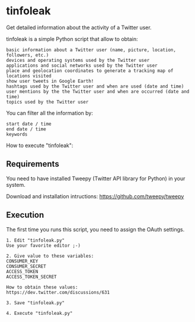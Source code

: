 tinfoleak
=========

Get detailed information about the activity of a Twitter user.

tinfoleak is a simple Python script that allow to obtain:

    basic information about a Twitter user (name, picture, location, followers, etc.)
    devices and operating systems used by the Twitter user
    applications and social networks used by the Twitter user
    place and geolocation coordinates to generate a tracking map of locations visited
    show user tweets in Google Earth!
    hashtags used by the Twitter user and when are used (date and time)
    user mentions by the the Twitter user and when are occurred (date and time)
    topics used by the Twitter user

You can filter all the information by:

    start date / time
    end date / time
    keywords



How to execute "tinfoleak":

## Requirements
You need to have installed Tweepy (Twitter API library for Python) in your system.

Download and installation intructions:
https://github.com/tweepy/tweepy


## Execution

The first time you runs this script, you need to assign the OAuth settings.

    1. Edit "tinfoleak.py"
    Use your favorite editor ;-)

    2. Give value to these variables:
    CONSUMER_KEY
    CONSUMER_SECRET
    ACCESS_TOKEN
    ACCESS_TOKEN_SECRET

    How to obtain these values:
    https://dev.twitter.com/discussions/631

    3. Save "tinfoleak.py"

    4. Execute "tinfoleak.py"





